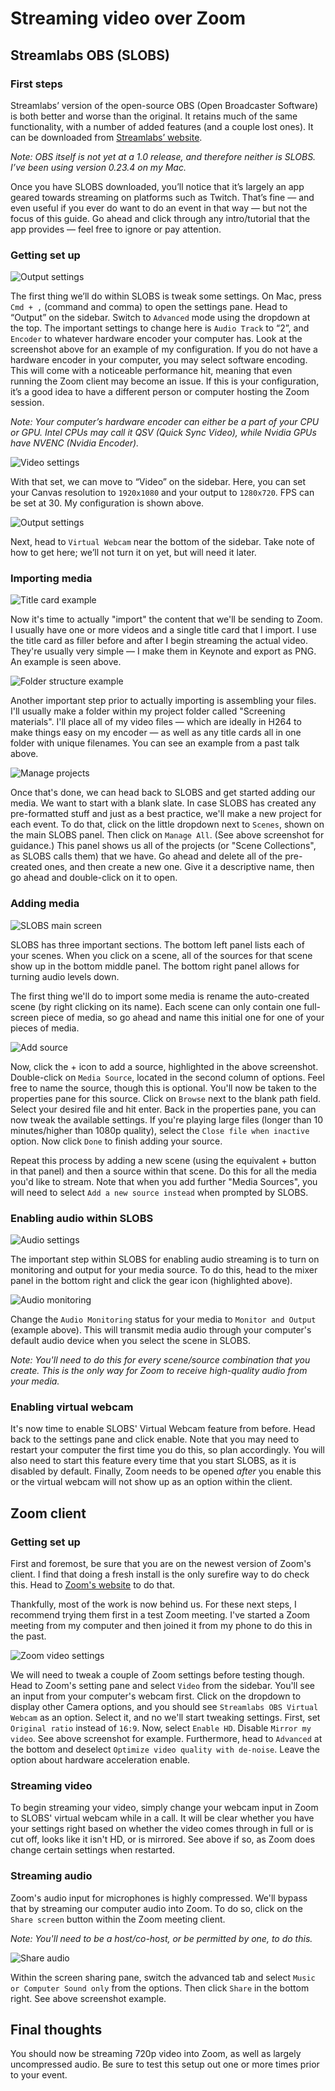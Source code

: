 # Streaming video over Zoom

## Streamlabs OBS (SLOBS)

### First steps

Streamlabs’ version of the open-source OBS (Open Broadcaster Software) is both better and worse than the original. It retains much of the same functionality, with a number of added features (and a couple lost ones). It can be downloaded from [Streamlabs’ website](https://streamlabs.com/streamlabs-obs).

*Note: OBS itself is not yet at a 1.0 release, and therefore neither is SLOBS. I’ve been using version 0.23.4 on my Mac.*

Once you have SLOBS downloaded, you’ll notice that it’s largely an app geared towards streaming on platforms such as Twitch. That’s fine — and even useful if you ever do want to do an event in that way — but not the focus of this guide. Go ahead and click through any intro/tutorial that the app provides — feel free to ignore or pay attention.

### Getting set up

![Output settings](/images/output-settings.png)

The first thing we’ll do within SLOBS is tweak some settings. On Mac, press `Cmd + ,` (command and comma) to open the settings pane. Head to “Output” on the sidebar. Switch to `Advanced` mode using the dropdown at the top. The important settings to change here is `Audio Track` to “2”, and `Encoder` to whatever hardware encoder your computer has. Look at the screenshot above for an example of my configuration. If you do not have a hardware encoder in your computer, you may select software encoding. This will come with a noticeable performance hit, meaning that even running the Zoom client may become an issue. If this is your configuration, it’s a good idea to have a different person or computer hosting the Zoom session.

*Note: Your computer’s hardware encoder can either be a part of your CPU or GPU. Intel CPUs may call it QSV (Quick Sync Video), while Nvidia GPUs have NVENC (Nvidia Encoder).*

![Video settings](/images/video-settings.png)

With that set, we can move to “Video” on the sidebar. Here, you can set your Canvas resolution to `1920x1080` and your output to `1280x720`. FPS can be set at 30. My configuration is shown above.

![Output settings](/images/virtual-webcam.png)

Next, head to `Virtual Webcam` near the bottom of the sidebar. Take note of how to get here; we’ll not turn it on yet, but will need it later.

### Importing media

![Title card example](/images/title-card.png)

Now it's time to actually "import" the content that we'll be sending to Zoom. I usually have one or more videos and a single title card that I import. I use the title card as filler before and after I begin streaming the actual video. They're usually very simple — I make them in Keynote and export as PNG. An example is seen above.

![Folder structure example](/images/screening-materials.png)

Another important step prior to actually importing is assembling your files. I'll usually make a folder within my project folder called "Screening materials". I'll place all of my video files — which are ideally in H264 to make things easy on my encoder — as well as any title cards all in one folder with unique filenames. You can see an example from a past talk above.

![Manage projects](/images/manage-projects.png)

Once that's done, we can head back to SLOBS and get started adding our media. We want to start with a blank slate. In case SLOBS has created any pre-formatted stuff and just as a best practice, we'll make a new project for each event. To do that, click on the little dropdown next to `Scenes`, shown on the main SLOBS panel. Then click on `Manage All`. (See above screenshot for guidance.) This panel shows us all of the projects (or "Scene Collections", as SLOBS calls them) that we have. Go ahead and delete all of the pre-created ones, and then create a new one. Give it a descriptive name, then go ahead and double-click on it to open.

### Adding media

![SLOBS main screen](/images/main-screen.png)

SLOBS has three important sections. The bottom left panel lists each of your scenes. When you click on a scene, all of the sources for that scene show up in the bottom middle panel. The bottom right panel allows for turning audio levels down.

The first thing we'll do to import some media is rename the auto-created scene (by right clicking on its name). Each scene can only contain one full-screen piece of media, so go ahead and name this initial one for one of your pieces of media.

![Add source](/images/add-source.png)

Now, click the + icon to add a source, highlighted in the above screenshot. Double-click on `Media Source`, located in the second column of options. Feel free to name the source, though this is optional. You'll now be taken to the properties pane for this source. Click on `Browse` next to the blank path field. Select your desired file and hit enter. Back in the properties pane, you can now tweak the available settings. If you're playing large files (longer than 10 minutes/higher than 1080p quality), select the `Close file when inactive` option. Now click `Done` to finish adding your source.

Repeat this process by adding a new scene (using the equivalent + button in that panel) and then a source within that scene. Do this for all the media you'd like to stream. Note that when you add further "Media Sources", you will need to select `Add a new source instead` when prompted by SLOBS.

### Enabling audio within SLOBS

![Audio settings](/images/audio-settings.png)

The important step within SLOBS for enabling audio streaming is to turn on monitoring and output for your media source. To do this, head to the mixer panel in the bottom right and click the gear icon (highlighted above).

![Audio monitoring](/images/audio-monitor.png)

Change the `Audio Monitoring` status for your media to `Monitor and Output` (example above). This will transmit media audio through your computer's default audio device when you select the scene in SLOBS.

*Note: You'll need to do this for every scene/source combination that you create. This is the only way for Zoom to receive high-quality audio from your media.*

### Enabling virtual webcam

It's now time to enable SLOBS' Virtual Webcam feature from before. Head back to the settings pane and click enable. Note that you may need to restart your computer the first time you do this, so plan accordingly. You will also need to start this feature every time that you start SLOBS, as it is disabled by default. Finally, Zoom needs to be opened *after* you enable this or the virtual webcam will not show up as an option within the client.

## Zoom client

### Getting set up

First and foremost, be sure that you are on the newest version of Zoom's client. I find that doing a fresh install is the only surefire way to do check this. Head to [Zoom's website](https://zoom.us/download) to do that.

Thankfully, most of the work is now behind us. For these next steps, I recommend trying them first in a test Zoom meeting. I've started a Zoom meeting from my computer and then joined it from my phone to do this in the past.

![Zoom video settings](/images/zoom_video-settings.png)

We will need to tweak a couple of Zoom settings before testing though. Head to Zoom's setting pane and select `Video` from the sidebar. You'll see an input from your computer's webcam first. Click on the dropdown to display other Camera options, and you should see `Streamlabs OBS Virtual Webcam` as an option. Select it, and no we'll start tweaking settings. First, set `Original ratio` instead of `16:9`. Now, select `Enable HD`. Disable `Mirror my video`. See above screenshot for example. Furthermore, head to `Advanced` at the bottom and deselect `Optimize video quality with de-noise`. Leave the option about hardware acceleration enable.

### Streaming video

To begin streaming your video, simply change your webcam input in Zoom to SLOBS' virtual webcam while in a call. It will be clear whether you have your settings right based on whether the video comes through in full or is cut off, looks like it isn't HD, or is mirrored. See above if so, as Zoom does change certain settings when restarted.

### Streaming audio

Zoom's audio input for microphones is highly compressed. We'll bypass that by streaming our computer audio into Zoom. To do so, click on the `Share screen` button within the Zoom meeting client.

*Note: You'll need to be a host/co-host, or be permitted by one, to do this.*

![Share audio](/images/share-audio.png)

Within the screen sharing pane, switch the advanced tab and select `Music or Computer Sound only` from the options. Then click `Share` in the bottom right. See above screenshot example.

## Final thoughts

You should now be streaming 720p video into Zoom, as well as largely uncompressed audio. Be sure to test this setup out one or more times prior to your event.

